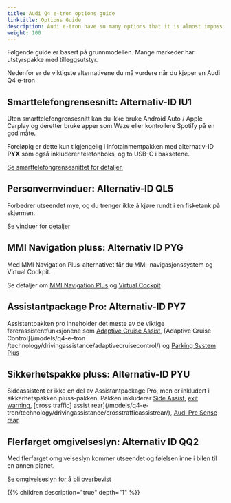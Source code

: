 ```yaml
---
title: Audi Q4 e-tron options guide
linktitle: Options Guide
description: Audi e-tron have so many options that it is almost impossible to get the overview. We try to help you select the most important options.
weight: 100
---
```


Følgende guide er basert på grunnmodellen. Mange markeder har utstyrspakke med tilleggsutstyr.

Nedenfor er de viktigste alternativene du må vurdere når du kjøper en Audi Q4 e-tron

## Smarttelefongrensesnitt: Alternativ-ID IU1

Uten smarttelefongrensesnitt kan du ikke bruke Android Auto / Apple Carplay og deretter bruke apper som Waze eller kontrollere Spotify på en god måte.

Foreløpig er dette kun tilgjengelig i infotainmentpakken med alternativ-ID **PYX** som også inkluderer telefonboks, og to USB-C i baksetene.

[Se smarttelefongrensesnittet for detaljer.](/models/q4-e-tron/technology/uiandoperations/smartphoneinterface/)

## Personvernvinduer: Alternativ-ID QL5

Forbedrer utseendet mye, og du trenger ikke å kjøre rundt i en fisketank på skjermen.

[Se vinduer for detaljer](/models/q4-e-tron/exterior/windows/#privacy-glass)

## MMI Navigation pluss: Alternativ ID PYG

Med MMI Navigation Plus-alternativet får du MMI-navigasjonssystem og Virtual Cockpit.

Se detaljer om [MMI Navigation Plus](/models/q4-e-tron/technology/uiandoperations/mmi/#mmi-navigation-plus) og
[Virtual Cockpit](/models/q4-e-tron/technology/uiandoperations/virtualcockpit/)



## Assistantpackage Pro: Alternativ-ID PY7

Assistentpakken pro inneholder det meste av de viktige førerassistentfunksjonene som [Adaptive Cruise Assist](/models/q4-e-tron/technology/drivingassistance/adaptivecruiseassist/), [Adaptive Cruise Control](/models/q4-e-tron /technology/drivingassistance/adaptivecruisecontrol/) og [Parking System Plus](/models/q4-e-tron/technology/drivingassistance/parkingsystemplus/)

## Sikkerhetspakke pluss: Alternativ-ID PYU

Sideassistent er ikke en del av Assistantpackage Pro, men er inkludert i sikkerhetspakken pluss-pakken. Pakken inkluderer [Side Assist](/models/q4-e-tron/technology/drivingassistance/sideassist/), [exit warning](/models/q4-e-tron/technology/drivingassistance/exitwarning/), [cross traffic] assist rear](/models/q4-e-tron/technology/drivingassistance/crosstrafficassistrear/), [Audi Pre Sense rear](/models/q4-e-tron/technology/drivingassistance/presenserear/).

## Flerfarget omgivelseslyn: Alternativ ID QQ2

Med flerfarget omgivelseslyn kommer utseendet og følelsen inne i bilen til en annen planet.

[Se omgivelseslyn for å bli overbevist](/models/q4-e-tron/interiør/ambientlights/)

{{% children description="true" depth="1" %}}
